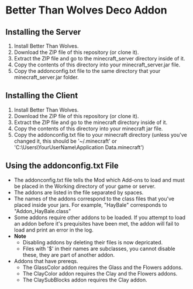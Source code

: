 # Better Than Wolves Deco Addon

## Installing the Server
1. Install Better Than Wolves.
2. Download the ZIP file of this repository (or clone it).
3. Extract the ZIP file and go to the minecraft_server directory inside of it.
4. Copy the contents of this directory into your minecraft_server.jar file.
5. Copy the addonconfig.txt file to the same directory that your minecraft_server.jar folder.

## Installing the Client
1. Install Better Than Wolves.
2. Download the ZIP file of this repository (or clone it).
3. Extract the ZIP file and go to the minecraft directory inside of it.
4. Copy the contents of this directory into your minecraft jar file.
5. Copy the addonconfig.txt file to your minecraft directory (unless you've changed it, this should be '~/.minecraft' or 'C:\Users\YourUserName\Application Data\.minecraft')

## Using the addonconfig.txt File
* The addonconfig.txt file tells the Mod which Add-ons to load and must be placed in the Working directory of your game or server.
* The addons are listed in the file separated by spaces.
* The names of the addons correspond to the class files that you've placed inside your jars.  For example, "HayBale" corresponds to "Addon_HayBale.class"
* Some addons require other addons to be loaded.  If you attempt to load an addon before it's prequisites have been met, the addon will fail to load and print an error in the log.
* __Note__
  * Disabling addons by deleting their files is now depricated.
  * Files with '$' in their names are subclasses, you cannot disable these, they are part of another addon.
* Addons that have prereqs.
  * The GlassColor addon requires the Glass and the Flowers addons.
  * The ClayColor addon requires the Clay and the Flowers addons.
  * The ClaySubBlocks addon requires the Clay addon.
  

